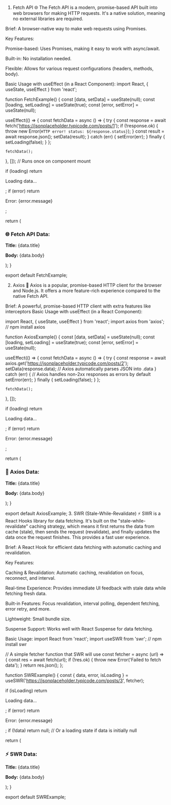 1. Fetch API 🌐
The Fetch API is a modern, promise-based API built into web browsers for making HTTP requests. It's a native solution, meaning no external libraries are required.

Brief: A browser-native way to make web requests using Promises.

Key Features:

Promise-based: Uses Promises, making it easy to work with async/await.

Built-in: No installation needed.

Flexible: Allows for various request configurations (headers, methods, body).

Basic Usage with useEffect (in a React Component):
import React, { useState, useEffect } from 'react';

function FetchExample() {
  const [data, setData] = useState(null);
  const [loading, setLoading] = useState(true);
  const [error, setError] = useState(null);

  useEffect(() => {
    const fetchData = async () => {
      try {
        const response = await fetch('https://jsonplaceholder.typicode.com/posts/1');
        if (!response.ok) {
          throw new Error(`HTTP error! status: ${response.status}`);
        }
        const result = await response.json();
        setData(result);
      } catch (err) {
        setError(err);
      } finally {
        setLoading(false);
      }
    };

    fetchData();
  }, []); // Runs once on component mount

  if (loading) return <p>Loading data...</p>;
  if (error) return <p>Error: {error.message}</p>;

  return (
    <div>
      <h3>🌐 Fetch API Data:</h3>
      <p><strong>Title:</strong> {data.title}</p>
      <p><strong>Body:</strong> {data.body}</p>
    </div>
  );
}

export default FetchExample;

2. Axios 🚀
Axios is a popular, promise-based HTTP client for the browser and Node.js. It offers a more feature-rich experience compared to the native Fetch API.

Brief: A powerful, promise-based HTTP client with extra features like interceptors
Basic Usage with useEffect (in a React Component):

import React, { useState, useEffect } from 'react';
import axios from 'axios'; // npm install axios

function AxiosExample() {
  const [data, setData] = useState(null);
  const [loading, setLoading] = useState(true);
  const [error, setError] = useState(null);

  useEffect(() => {
    const fetchData = async () => {
      try {
        const response = await axios.get('https://jsonplaceholder.typicode.com/posts/2');
        setData(response.data); // Axios automatically parses JSON into .data
      } catch (err) {
        // Axios handles non-2xx responses as errors by default
        setError(err);
      } finally {
        setLoading(false);
      }
    };

    fetchData();
  }, []);

  if (loading) return <p>Loading data...</p>;
  if (error) return <p>Error: {error.message}</p>;

  return (
    <div>
      <h3>🚀 Axios Data:</h3>
      <p><strong>Title:</strong> {data.title}</p>
      <p><strong>Body:</strong> {data.body}</p>
    </div>
  );
}

export default AxiosExample;
3. SWR (Stale-While-Revalidate) ⚡
SWR is a React Hooks library for data fetching. It's built on the "stale-while-revalidate" caching strategy, which means it first returns the data from cache (stale), then sends the request (revalidate), and finally updates the data once the request finishes. This provides a fast user experience.

Brief: A React Hook for efficient data fetching with automatic caching and revalidation.

Key Features:

Caching & Revalidation: Automatic caching, revalidation on focus, reconnect, and interval.

Real-time Experience: Provides immediate UI feedback with stale data while fetching fresh data.

Built-in Features: Focus revalidation, interval polling, dependent fetching, error retry, and more.

Lightweight: Small bundle size.

Suspense Support: Works well with React Suspense for data fetching.

Basic Usage:
import React from 'react';
import useSWR from 'swr'; // npm install swr

// A simple fetcher function that SWR will use
const fetcher = async (url) => {
  const res = await fetch(url);
  if (!res.ok) {
    throw new Error('Failed to fetch data');
  }
  return res.json();
};

function SWRExample() {
  const { data, error, isLoading } = useSWR('https://jsonplaceholder.typicode.com/posts/3', fetcher);

  if (isLoading) return <p>Loading data...</p>;
  if (error) return <p>Error: {error.message}</p>;
  if (!data) return null; // Or a loading state if data is initially null

  return (
    <div>
      <h3>⚡ SWR Data:</h3>
      <p><strong>Title:</strong> {data.title}</p>
      <p><strong>Body:</strong> {data.body}</p>
    </div>
  );
}

export default SWRExample;
